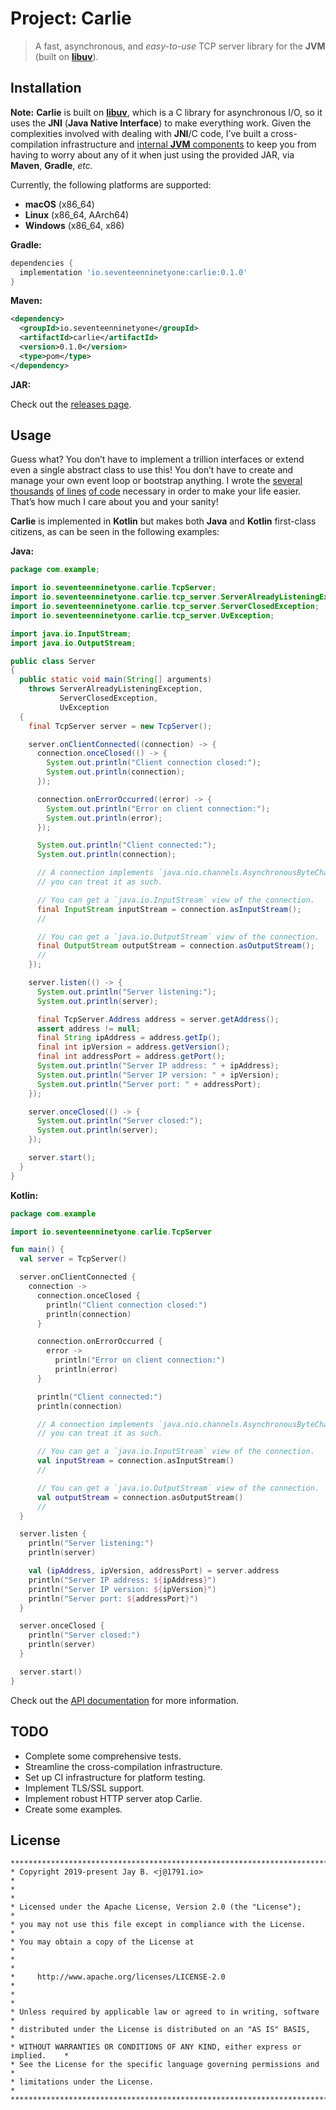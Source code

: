# Project: Carlie

> A fast, asynchronous, and *easy-to-use* TCP server library for the __JVM__ (built on [__libuv__](https://libuv.org)).

## Installation

__Note:__ __Carlie__ is built on [__libuv__](https://libuv.org), which is a C library for asynchronous I/O, so it uses the __JNI__ (__Java Native Interface__) to make everything work. Given the complexities involved with dealing with __JNI__/C code, I’ve built a cross-compilation infrastructure and [internal __JVM__ components](./src/main/kotlin/io/seventeenninetyone/carlie/utilities/NativeLibraryLoader.kt) to keep you from having to worry about any of it when just using the provided JAR, via __Maven__, __Gradle__, *etc.*

Currently, the following platforms are supported:

- __macOS__ (x86_64)
- __Linux__ (x86_64, AArch64)
- __Windows__ (x86_64, x86)

__Gradle:__

```groovy
dependencies {
  implementation 'io.seventeenninetyone:carlie:0.1.0'
}
```

__Maven:__

```xml
<dependency>
  <groupId>io.seventeenninetyone</groupId>
  <artifactId>carlie</artifactId>
  <version>0.1.0</version>
  <type>pom</type>
</dependency>
```

__JAR:__

Check out the [releases page](https://github.com/1791-labs/carlie/releases).

## Usage

Guess what? You don’t have to implement a trillion interfaces or extend even a single abstract class to use this! You don’t have to create and manage your own event loop or bootstrap anything. I wrote the [several thousands](./src/main/kotlin/io/seventeenninetyone/carlie/TcpServer.kt) [of lines](./src/main/native/carlie/tcp-server-class.c) [of code](./src/main/native/carlie/tcp-server-class.h) necessary in order to make your life easier. That’s how much I care about you and your sanity!

__Carlie__ is implemented in __Kotlin__ but makes both __Java__ and __Kotlin__ first-class citizens, as can be seen in the following examples:

__Java:__

```java
package com.example;

import io.seventeenninetyone.carlie.TcpServer;
import io.seventeenninetyone.carlie.tcp_server.ServerAlreadyListeningException;
import io.seventeenninetyone.carlie.tcp_server.ServerClosedException;
import io.seventeenninetyone.carlie.tcp_server.UvException;

import java.io.InputStream;
import java.io.OutputStream;

public class Server
{
  public static void main(String[] arguments)
    throws ServerAlreadyListeningException,
           ServerClosedException,
           UvException
  {
    final TcpServer server = new TcpServer();

    server.onClientConnected((connection) -> {
      connection.onceClosed(() -> {
        System.out.println("Client connection closed:");
        System.out.println(connection);
      });

      connection.onErrorOccurred((error) -> {
        System.out.println("Error on client connection:");
        System.out.println(error);
      });

      System.out.println("Client connected:");
      System.out.println(connection);

      // A connection implements `java.nio.channels.AsynchronousByteChannel`, so
      // you can treat it as such.

      // You can get a `java.io.InputStream` view of the connection.
      final InputStream inputStream = connection.asInputStream();
      //

      // You can get a `java.io.OutputStream` view of the connection.
      final OutputStream outputStream = connection.asOutputStream();
      //
    });

    server.listen(() -> {
      System.out.println("Server listening:");
      System.out.println(server);

      final TcpServer.Address address = server.getAddress();
      assert address != null;
      final String ipAddress = address.getIp();
      final int ipVersion = address.getVersion();
      final int addressPort = address.getPort();
      System.out.println("Server IP address: " + ipAddress);
      System.out.println("Server IP version: " + ipVersion);
      System.out.println("Server port: " + addressPort);
    });

    server.onceClosed(() -> {
      System.out.println("Server closed:");
      System.out.println(server);
    });

    server.start();
  }
}
```

__Kotlin:__

```kotlin
package com.example

import io.seventeenninetyone.carlie.TcpServer

fun main() {
  val server = TcpServer()

  server.onClientConnected {
    connection ->
      connection.onceClosed {
        println("Client connection closed:")
        println(connection)
      }

      connection.onErrorOccurred {
        error ->
          println("Error on client connection:")
          println(error)
      }

      println("Client connected:")
      println(connection)

      // A connection implements `java.nio.channels.AsynchronousByteChannel`, so
      // you can treat it as such.

      // You can get a `java.io.InputStream` view of the connection.
      val inputStream = connection.asInputStream()
      //

      // You can get a `java.io.OutputStream` view of the connection.
      val outputStream = connection.asOutputStream()
      //
  }

  server.listen {
    println("Server listening:")
    println(server)

    val (ipAddress, ipVersion, addressPort) = server.address
    println("Server IP address: ${ipAddress}")
    println("Server IP version: ${ipVersion}")
    println("Server port: ${addressPort}")
  }

  server.onceClosed {
    println("Server closed:")
    println(server)
  }

  server.start()
}
```

Check out the [API documentation](./docs/carlie/io.seventeenninetyone.carlie/-tcp-server/README.md) for more information.

## TODO

- Complete some comprehensive tests.
- Streamline the cross-compilation infrastructure.
- Set up CI infrastructure for platform testing.
- Implement TLS/SSL support.
- Implement robust HTTP server atop Carlie.
- Create some examples.

## License

```
*******************************************************************************
* Copyright 2019-present Jay B. <j@1791.io>                                   *
*                                                                             *
* Licensed under the Apache License, Version 2.0 (the "License");             *
* you may not use this file except in compliance with the License.            *
* You may obtain a copy of the License at                                     *
*                                                                             *
*     http://www.apache.org/licenses/LICENSE-2.0                              *
*                                                                             *
* Unless required by applicable law or agreed to in writing, software         *
* distributed under the License is distributed on an "AS IS" BASIS,           *
* WITHOUT WARRANTIES OR CONDITIONS OF ANY KIND, either express or implied.    *
* See the License for the specific language governing permissions and         *
* limitations under the License.                                              *
*******************************************************************************
```
